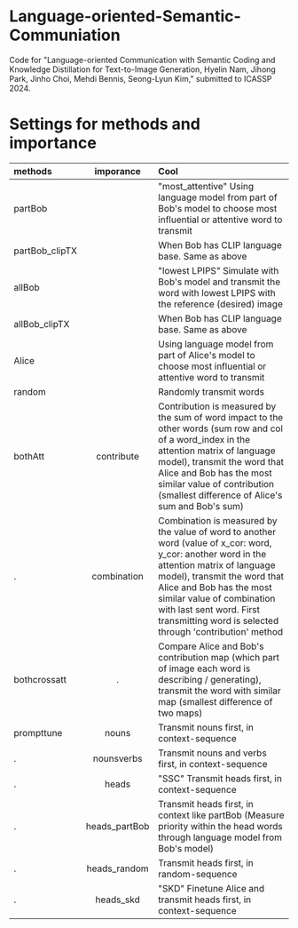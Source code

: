 # Language-oriented-Semantic-Communiation
Code for "Language-oriented Communication with Semantic Coding and Knowledge Distillation for Text-to-Image Generation, Hyelin Nam, Jihong Park, Jinho Choi, Mehdi Bennis, Seong-Lyun Kim," submitted to ICASSP 2024.

# Settings for methods and importance        
  
| methods        | imporance        | Cool                                                                                        | 
|:-------------- |:---------------:|:--------------------------------------------------------------------------------------------|
partBob            |                           |        "most_attentive" Using language model from part of Bob's model to choose most influential or attentive word to transmit |
partBob_clipTX     |                           |      When Bob has CLIP language base. Same as above |
allBob             |                           |         "lowest LPIPS" Simulate with Bob's model and transmit the word with lowest LPIPS with the reference (desired) image |
allBob_clipTX      |                           |       When Bob has CLIP language base. Same as above |
Alice              |                           |          Using language model from part of Alice's model to choose most influential or attentive word to transmit |
random             |                           |       Randomly transmit words |
bothAtt            |   contribute              |    Contribution is measured by the sum of word impact to the other words (sum row and col of a word_index in the attention matrix of language model), transmit the word that Alice and Bob has the most similar value of contribution (smallest difference of Alice's sum and Bob's sum)  | 
  .                 |     combination           | Combination is measured by the value of word to another word (value of x_cor: word, y_cor: another word in the attention matrix of language model), transmit the word that Alice and Bob has the most similar value of combination with last sent word. First transmitting word is selected through 'contribution' method|
bothcrossatt       |         .                  | Compare Alice and Bob's contribution map (which part of image each word is describing / generating), transmit the word with similar map (smallest difference of two maps) |
prompttune         | nouns                     |   Transmit nouns first, in context-sequence |
 .                  |      nounsverbs           |      Transmit nouns and verbs first, in context-sequence |
.                   |      heads                |        "SSC" Transmit heads first, in context-sequence |
 .                  |      heads_partBob        |     Transmit heads first, in context like partBob (Measure priority within the head words through language model from Bob's model) |
 .                  |      heads_random         |    Transmit heads first, in random-sequence |
.                   |      heads_skd            |       "SKD" Finetune Alice and transmit heads first, in context-sequence |
      
